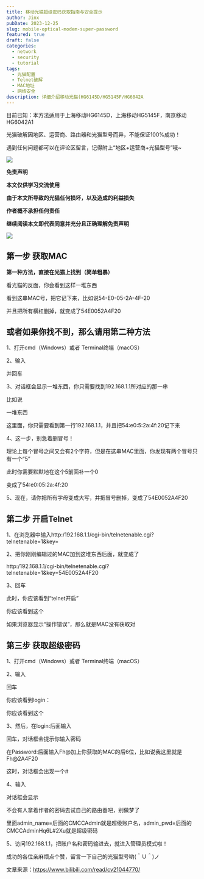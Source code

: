 ```yaml
---
title: 移动光猫超级密码获取指南与安全提示
author: Jinx
pubDate: 2023-12-25
slug: mobile-optical-modem-super-password
featured: true
draft: false
categories:
  - network
  - security
  - tutorial
tags:
  - 光猫配置
  - Telnet破解
  - MAC地址
  - 网络安全
description: 详细介绍移动光猫(HG6145D/HG5145F/HG6042A
---
```


<!-- more -->

目前已知：本方法适用于上海移动HG6145D，上海移动HG5145F，南京移动HG6042A1

光猫破解因地区、运营商、路由器和光猫型号而异，不能保证100%成功！

遇到任何问题都可以在评论区留言，记得附上“地区+运营商+光猫型号”哦~

![](https://i0.hdslb.com/bfs/article/4aa545dccf7de8d4a93c2b2b8e3265ac0a26d216.png)

**免责声明**

**本文仅供学习交流使用**

**由于本文所导致的光猫任何损坏，以及造成的利益损失**

**作者概不承担任何责任**

**继续阅读本文即代表同意并充分且正确理解免责声明**

![](https://i0.hdslb.com/bfs/article/4aa545dccf7de8d4a93c2b2b8e3265ac0a26d216.png)

## 第一步 获取MAC

**第一种方法，直接在光猫上找到（简单粗暴）**

看光猫的反面，你会看到这样一堆东西

看到这串MAC号，把它记下来，比如说54-E0-05-2A-4F-20

并且把所有横杠删掉，就变成了54E0052A4F20

## 或者如果你找不到，那么请用第二种方法

1、打开cmd（Windows）或者 Terminal终端（macOS）

2、输入

并回车

3、对话框会显示一堆东西，你只需要找到192.168.1.1所对应的那一串

比如说

一堆东西

这里面，你只需要看到第一行192.168.1.1，并且把54:e0:5:2a:4f:20记下来

4、这一步，别急着删冒号！

理论上每个冒号之间又会有2个字符，但是在这串MAC里面，你发现有两个冒号只有一个“5”

此时你需要默默地在这个5前面补一个0

变成了54:e0:05:2a:4f:20

5、现在，请你把所有字母变成大写，并把冒号删掉，变成了54E0052A4F20

## 第二步 开启Telnet

1、在浏览器中输入http:/192.168.1.1/cgi-bin/telnetenable.cgi?telnetenable=1&key=

2、把你刚刚编辑过的MAC加到这堆东西后面，就变成了

http:/192.168.1.1/cgi-bin/telnetenable.cgi?telnetenable=1&key=54E0052A4F20

3、回车

此时，你应该看到“telnet开启”

你应该看到这个

如果浏览器显示“操作错误”，那么就是MAC没有获取对

## 第三步 获取超级密码

1、打开cmd（Windows）或者 Terminal终端（macOS）

2、输入

回车

你应该看到login：

你应该看到这个

3、然后，在login:后面输入

回车，对话框会提示你输入密码

在Password:后面输入Fh@加上你获取的MAC的后6位，比如说我这里就是Fh@2A4F20

这时，对话框会出现一个#

4、输入

对话框会显示

不会有人拿着作者的密码去试自己的路由器吧，别做梦了

里面admin_name=后面的CMCCAdmin就是超级账户名，admin_pwd=后面的CMCCAdminHq6L#2Xu就是超级密码

5、访问192.168.1.1，把账户名和密码输进去，就进入管理员模式啦！

成功的各位亲麻烦点个赞，留言一下自己的光猫型号哟(＾Ｕ＾)ノ

文章来源：https://www.bilibili.com/read/cv21044770/
